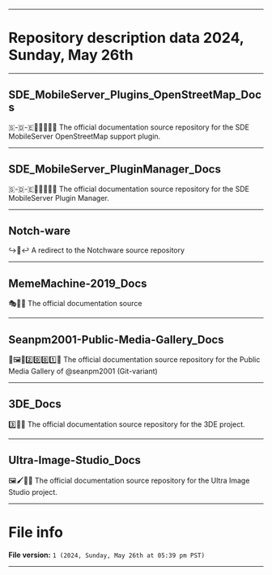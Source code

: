 
***

# Repository description data 2024, Sunday, May 26th

---

## SDE_MobileServer_Plugins_OpenStreetMap_Docs

🇸-🇩-🇪📱️🌐️💾️🔌️📖️ The official documentation source repository for the SDE MobileServer OpenStreetMap support plugin. 

---

## SDE_MobileServer_PluginManager_Docs

🇸-🇩-🇪📱️🌐️💾️🔌️📖️ The official documentation source repository for the SDE MobileServer Plugin Manager. 

---

## Notch-ware

↪️🔲️↩️ A redirect to the Notchware source repository

---

## MemeMachine-2019_Docs

🎭️🎰️📖️ The official documentation source 

---

## Seanpm2001-Public-Media-Gallery_Docs

📢️🖼️👤️2️⃣️0️⃣️0️⃣️1️⃣️📖️ The official documentation source repository for the Public Media Gallery of @seanpm2001 (Git-variant) 

---

## 3DE_Docs

3️⃣️🔳️📖️ The official documentation source repository for the 3DE project.

---

## Ultra-Image-Studio_Docs

🖼️🖌️🎨️📖️ The official documentation source repository for the Ultra Image Studio project.

***

# File info

**File version:** `1 (2024, Sunday, May 26th at 05:39 pm PST)`

***

